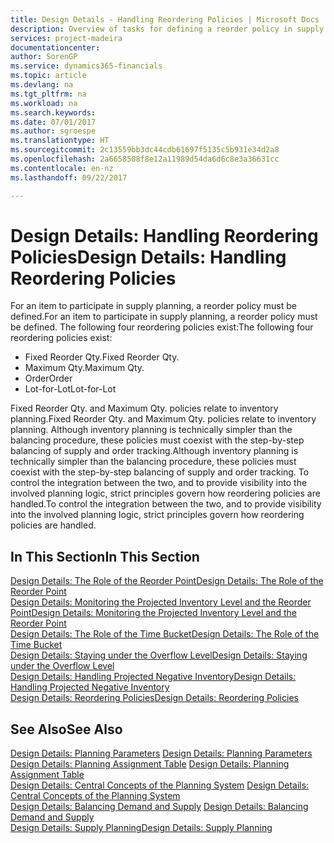 ```yaml
---
title: Design Details - Handling Reordering Policies | Microsoft Docs
description: Overview of tasks for defining a reorder policy in supply planning.
services: project-madeira
documentationcenter: 
author: SorenGP
ms.service: dynamics365-financials
ms.topic: article
ms.devlang: na
ms.tgt_pltfrm: na
ms.workload: na
ms.search.keywords: 
ms.date: 07/01/2017
ms.author: sgroespe
ms.translationtype: HT
ms.sourcegitcommit: 2c13559bb3dc44cdb61697f5135c5b931e34d2a8
ms.openlocfilehash: 2a6658508f8e12a11989d54da6d6c8e3a36631cc
ms.contentlocale: en-nz
ms.lasthandoff: 09/22/2017

---
```

# <a name="design-details-handling-reordering-policies"></a><span data-ttu-id="e34fa-103">Design Details: Handling Reordering Policies</span><span class="sxs-lookup"><span data-stu-id="e34fa-103">Design Details: Handling Reordering Policies</span></span>
<span data-ttu-id="e34fa-104">For an item to participate in supply planning, a reorder policy must be defined.</span><span class="sxs-lookup"><span data-stu-id="e34fa-104">For an item to participate in supply planning, a reorder policy must be defined.</span></span> <span data-ttu-id="e34fa-105">The following four reordering policies exist:</span><span class="sxs-lookup"><span data-stu-id="e34fa-105">The following four reordering policies exist:</span></span>  
  
* <span data-ttu-id="e34fa-106">Fixed Reorder Qty.</span><span class="sxs-lookup"><span data-stu-id="e34fa-106">Fixed Reorder Qty.</span></span>  
* <span data-ttu-id="e34fa-107">Maximum Qty.</span><span class="sxs-lookup"><span data-stu-id="e34fa-107">Maximum Qty.</span></span>  
* <span data-ttu-id="e34fa-108">Order</span><span class="sxs-lookup"><span data-stu-id="e34fa-108">Order</span></span>  
* <span data-ttu-id="e34fa-109">Lot-for-Lot</span><span class="sxs-lookup"><span data-stu-id="e34fa-109">Lot-for-Lot</span></span>  
  
<span data-ttu-id="e34fa-110">Fixed Reorder Qty. and Maximum Qty. policies relate to inventory planning.</span><span class="sxs-lookup"><span data-stu-id="e34fa-110">Fixed Reorder Qty. and Maximum Qty. policies relate to inventory planning.</span></span> <span data-ttu-id="e34fa-111">Although inventory planning is technically simpler than the balancing procedure, these policies must coexist with the step-by-step balancing of supply and order tracking.</span><span class="sxs-lookup"><span data-stu-id="e34fa-111">Although inventory planning is technically simpler than the balancing procedure, these policies must coexist with the step-by-step balancing of supply and order tracking.</span></span> <span data-ttu-id="e34fa-112">To control the integration between the two, and to provide visibility into the involved planning logic, strict principles govern how reordering policies are handled.</span><span class="sxs-lookup"><span data-stu-id="e34fa-112">To control the integration between the two, and to provide visibility into the involved planning logic, strict principles govern how reordering policies are handled.</span></span>  
  
## <a name="in-this-section"></a><span data-ttu-id="e34fa-113">In This Section</span><span class="sxs-lookup"><span data-stu-id="e34fa-113">In This Section</span></span>  
[<span data-ttu-id="e34fa-114">Design Details: The Role of the Reorder Point</span><span class="sxs-lookup"><span data-stu-id="e34fa-114">Design Details: The Role of the Reorder Point</span></span>](design-details-the-role-of-the-reorder-point.md)  
[<span data-ttu-id="e34fa-115">Design Details: Monitoring the Projected Inventory Level and the Reorder Point</span><span class="sxs-lookup"><span data-stu-id="e34fa-115">Design Details: Monitoring the Projected Inventory Level and the Reorder Point</span></span>](design-details-monitoring-the-projected-inventory-level-and-the-reorder-point.md)  
[<span data-ttu-id="e34fa-116">Design Details: The Role of the Time Bucket</span><span class="sxs-lookup"><span data-stu-id="e34fa-116">Design Details: The Role of the Time Bucket</span></span>](design-details-the-role-of-the-time-bucket.md)  
[<span data-ttu-id="e34fa-117">Design Details: Staying under the Overflow Level</span><span class="sxs-lookup"><span data-stu-id="e34fa-117">Design Details: Staying under the Overflow Level</span></span>](design-details-staying-under-the-overflow-level.md)  
[<span data-ttu-id="e34fa-118">Design Details: Handling Projected Negative Inventory</span><span class="sxs-lookup"><span data-stu-id="e34fa-118">Design Details: Handling Projected Negative Inventory</span></span>](design-details-handling-projected-negative-inventory.md)  
[<span data-ttu-id="e34fa-119">Design Details: Reordering Policies</span><span class="sxs-lookup"><span data-stu-id="e34fa-119">Design Details: Reordering Policies</span></span>](design-details-reordering-policies.md)  
  
## <a name="see-also"></a><span data-ttu-id="e34fa-120">See Also</span><span class="sxs-lookup"><span data-stu-id="e34fa-120">See Also</span></span>  
<span data-ttu-id="e34fa-121">[Design Details: Planning Parameters](design-details-planning-parameters.md) </span><span class="sxs-lookup"><span data-stu-id="e34fa-121">[Design Details: Planning Parameters](design-details-planning-parameters.md) </span></span>  
<span data-ttu-id="e34fa-122">[Design Details: Planning Assignment Table](design-details-planning-assignment-table.md) </span><span class="sxs-lookup"><span data-stu-id="e34fa-122">[Design Details: Planning Assignment Table](design-details-planning-assignment-table.md) </span></span>  
<span data-ttu-id="e34fa-123">[Design Details: Central Concepts of the Planning System](design-details-central-concepts-of-the-planning-system.md) </span><span class="sxs-lookup"><span data-stu-id="e34fa-123">[Design Details: Central Concepts of the Planning System](design-details-central-concepts-of-the-planning-system.md) </span></span>  
<span data-ttu-id="e34fa-124">[Design Details: Balancing Demand and Supply](design-details-balancing-demand-and-supply.md) </span><span class="sxs-lookup"><span data-stu-id="e34fa-124">[Design Details: Balancing Demand and Supply](design-details-balancing-demand-and-supply.md) </span></span>  
[<span data-ttu-id="e34fa-125">Design Details: Supply Planning</span><span class="sxs-lookup"><span data-stu-id="e34fa-125">Design Details: Supply Planning</span></span>](design-details-supply-planning.md)
